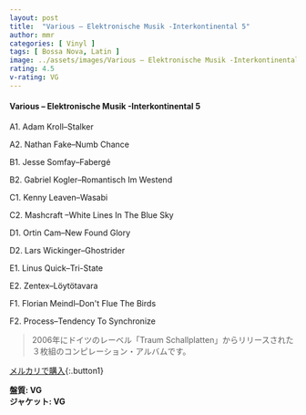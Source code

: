 ```yaml
---
layout: post
title:  "Various – Elektronische Musik -Interkontinental 5"
author: mmr
categories: [ Vinyl ]
tags: [ Bossa Nova, Latin ]
image: ../assets/images/Various – Elektronische Musik -Interkontinental 5.jpg
rating: 4.5
v-rating: VG
---
```


#### Various – Elektronische Musik -Interkontinental 5

A1. Adam Kroll–Stalker

A2. Nathan Fake–Numb Chance

B1. Jesse Somfay–Fabergé

B2. Gabriel Kogler–Romantisch Im Westend

C1. Kenny Leaven–Wasabi

C2. Mashcraft –White Lines In The Blue Sky

D1. Ortin Cam–New Found Glory

D2. Lars Wickinger–Ghostrider

E1. Linus Quick–Tri-State

E2. Zentex–Löytötavara

F1. Florian Meindl–Don't Flue The Birds

F2. Process–Tendency To Synchronize

> 2006年にドイツのレーベル「Traum Schallplatten」からリリースされた３枚組のコンピレーション・アルバムです。

[メルカリで購入](https://jp.mercari.com/item/m26372156759){:.button1}

<div class="mt-4 mb-4 d-flex align-items-center">
<strong class="mr-1">盤質: VG</strong>
</div>
<div class="mt-4 mb-4 d-flex align-items-center">
<strong class="mr-1">ジャケット: VG</strong>
</div>
